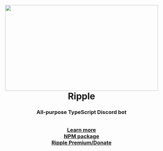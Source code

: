 <h1 align="center">
  <br>
  <a href="https://github.com/AlphaRunic/Ripple"><img src="https://images.wallpaperscraft.com/image/drop_ripple_purple_115080_1280x720.jpg" width="480" height="270"></a>
  <br>
  Ripple
  <br>
</h1>
<h3 align="center">All-purpose TypeScript Discord bot</p>
<br>
<a href="https://ripple-bot.netlify.app/" align="center">Learn more</a>
<br>
<a href="https://www.npmjs.com/package/ripple-discord-ts" align="center">NPM package</a>
<br>
<a href="https://donatebot.io/checkout/846604279288168468">Ripple Premium/Donate</a>
